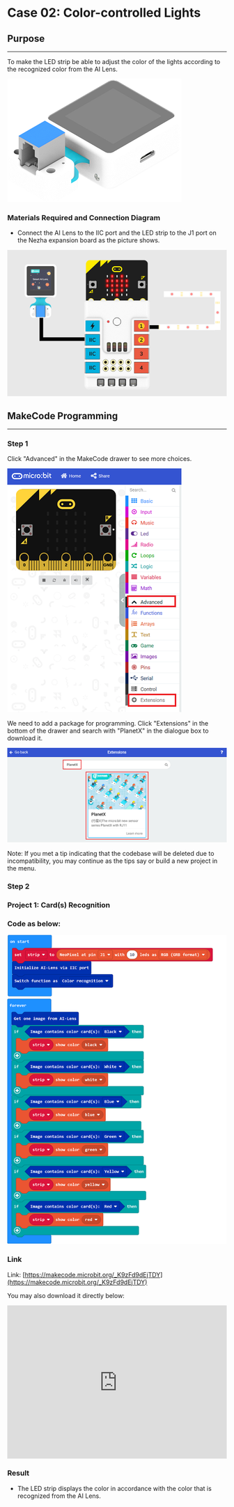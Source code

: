 # Case 02: Color-controlled Lights

## Purpose 
---
To make the LED strip be able to adjust the color of the lights according to the recognized color from the AI Lens. 

![](./images/05035_01.png)




### Materials Required and Connection Diagram


- Connect the AI Lens to the IIC port and the LED strip to the J1 port on the Nezha expansion board as the picture shows. 


![](./images/05035_02_03.png)



## MakeCode Programming 
---

### Step 1

Click "Advanced" in the MakeCode drawer to see more choices. 

![](./images/05001_04.png)

We need to add a package for programming. Click "Extensions" in the bottom of the drawer and search with "PlanetX" in the dialogue box to download it. 

![](./images/05001_05.png)

Note: If you met a tip indicating that the codebase will be deleted due to incompatibility, you may continue as the tips say or build a new project in the menu. 

### Step 2

### Project 1: Card(s) Recognition

### Code as below:

![](./images/05035_02_06.png)


### Link
Link: [https://makecode.microbit.org/_K9zFd9dEjTDY](https://makecode.microbit.org/_K9zFd9dEjTDY)

You may also download it directly below:

<div style="position:relative;height:0;padding-bottom:70%;overflow:hidden;"><iframe style="position:absolute;top:0;left:0;width:100%;height:100%;" src="https://makecode.microbit.org/#pub:_K9zFd9dEjTDY" frameborder="0" sandbox="allow-popups allow-forms allow-scripts allow-same-origin"></iframe></div>  


### Result
- The LED strip displays the color in accordance with the color that is recognized from the AI Lens. 

